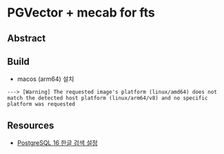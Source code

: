 # PGVector + mecab for fts
## Abstract

## Build
* macos (arm64) 설치
```
---> [Warning] The requested image's platform (linux/amd64) does not match the detected host platform (linux/arm64/v8) and no specific platform was requested
```


## Resources
* [PostgreSQL 16 한글 검색 설정](https://taejoone.jeju.onl/posts/2024-01-27-postgres-16-korean/#2-gin-인덱스)
